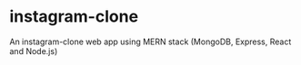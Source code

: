 # instagram-clone
An instagram-clone web app using MERN stack (MongoDB, Express, React and Node.js)
